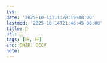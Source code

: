 ```yaml
---
ivs:
date: '2025-10-13T11:28:19+08:00'
lastmod: '2025-10-14T21:46:45-08:00'
title: 󰜞
url: 󰜞
tags: [玕, 玕]
src: GHZR, DCCV
note:
---
```

